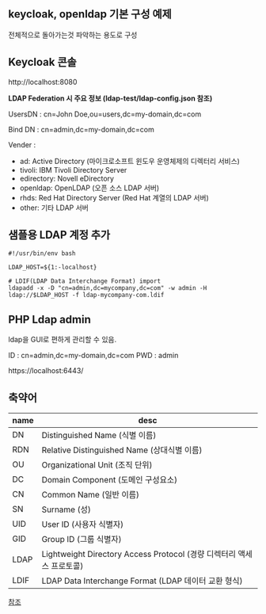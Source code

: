 ## keycloak, openldap 기본 구성 예제

전체적으로 돌아가는것 파악하는 용도로 구성

## Keycloak 콘솔

http://localhost:8080

**LDAP Federation 시 주요 정보 (ldap-test/ldap-config.json 참조)**

UsersDN : cn=John Doe,ou=users,dc=my-domain,dc=com

Bind DN : cn=admin,dc=my-domain,dc=com

Vender :

- ad: Active Directory (마이크로소프트 윈도우 운영체제의 디렉터리 서비스)
- tivoli: IBM Tivoli Directory Server
- edirectory: Novell eDirectory
- openldap: OpenLDAP (오픈 소스 LDAP 서버)
- rhds: Red Hat Directory Server (Red Hat 계열의 LDAP 서버)
- other: 기타 LDAP 서버

## 샘플용 LDAP 계정 추가

```
#!/usr/bin/env bash

LDAP_HOST=${1:-localhost}

# LDIF(LDAP Data Interchange Format) import
ldapadd -x -D "cn=admin,dc=mycompany,dc=com" -w admin -H ldap://$LDAP_HOST -f ldap-mycompany-com.ldif
```

## PHP Ldap admin

ldap을 GUI로 편하게 관리할 수 있음.

ID : cn=admin,dc=my-domain,dc=com
PWD : admin

https://localhost:6443/

## 축약어

|name|desc|
|---|------------------|
|DN|Distinguished Name (식별 이름)|
|RDN|Relative Distinguished Name (상대식별 이름)|
|OU|Organizational Unit (조직 단위)|
|DC|Domain Component (도메인 구성요소)|
|CN|Common Name (일반 이름)|
|SN|Surname (성)|
|UID|User ID (사용자 식별자)|
|GID|Group ID (그룹 식별자)|
|LDAP|Lightweight Directory Access Protocol (경량 디렉터리 액세스 프로토콜)|
|LDIF|LDAP Data Interchange Format (LDAP 데이터 교환 형식)|

[참조][ref]

[ref]: https://github.com/ivangfr/springboot-keycloak-openldap/blob/master/docker-compose.yml
